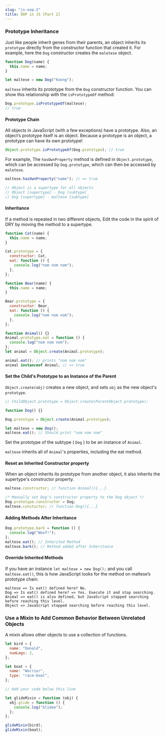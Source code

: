 ```yaml
---
slug: "js-oop-2"
title: OOP in JS [Part 2]
---
```


### Prototype Inheritance

Just like people inherit genes from their parents, an object inherits its `prototype` directly from the constructor function that created it. For example, here the `Dog` constructor creates the `maletese` object.

```javascript
function Dog(name) {
  this.name = name;
}

let maltese = new Dog("Koong");
```

`maltese` inherits its prototype from the `Dog` constructor function. You can show this relationship with the `isPrototypeOf` method:

```javascript
Dog.prototype.isPrototypeOf(maltese);
// true
```

#### Prototype Chain

All objects in JavaScript (with a few exceptions) have a prototype. Also, an object’s prototype itself is an object. Because a prototype is an object, a prototype can have its own prototype!

```javascript
Object.prototype.isPrototypeOf(Dog.prototype); // true
```

For example, The `hasOwnProperty` method is defined in `Object.prototype`, which can be accessed by `Dog.prototype`, which can then be accessed by `maletese`.

```javascript
maltese.hasOwnProperty("name"); // => true

// Object is a supertype for all objects
// Object [supertype] - Dog [subtype]
// Dog [supertype] - maltese [subtype]
```

#### Inheritance

If a method is repeated in two different objects, Edit the code in the spirit of DRY by moving the method to a supertype.

```javascript
function Cat(name) {
  this.name = name;
}

Cat.prototype = {
  constructor: Cat,
  eat: function () {
    console.log("nom nom nom");
  },
};

function Bear(name) {
  this.name = name;
}

Bear.prototype = {
  constructor: Bear,
  eat: function () {
    console.log("nom nom nom");
  },
};

function Animal() {}
Animal.prototype.eat = function () {
  console.log("nom nom nom");
};
let animal = Object.create(Animal.prototype);

animal.eat(); // prints "nom nom nom"
animal instanceof Animal; // => true
```

#### Set the Child's Prototype to an Instance of the Parent

`Object.create(obj)` creates a new object, and sets `obj` as the new object's `prototype`.

```javascript
// ChildObject.prototype = Object.create(ParentObject.prototype);

function Dog() {}

Dog.prototype = Object.create(Animal.prototype);

let maltese = new Dog();
maltese.eat(); // Should print "nom nom nom"
```

Set the prototype of the subtype ( `Dog` ) to be an instance of `Animal`.

`maltese` inherits all of `Animal`'s properties, including the eat method.

#### Reset an Inherited Constructor property

When an object inherits its prototype from another object, it also inherits the supertype's constructor property.

```javascript
maltese.constructor; // function Animal(){...}

/* Manually set Dog's constructor property to the Dog object */
Dog.prototype.constructor = Dog;
maltese.constuctor; // function Dog(){...}
```

#### Adding Methods After Inheritance

```javascript
Dog.prototype.bark = function () {
  console.log("Woof!");
};
maltese.eat(); // Inherited Method
maltese.bark(); // Method added after Inheritance
```

#### Override Inherited Methods

If you have an instance `let maltese = new Dog();` and you call `maltese.eat()`, this is how JavaScript looks for the method on maltese’s prototype chain:

```
maltese => Is eat() defined here? No.
Dog => Is eat() defined here? => Yes. Execute it and stop searching.
Animal => eat() is also defined, but JavaScript stopped searching before reaching this level.
Object => JavaScript stopped searching before reaching this level.
```

### Use a Mixin to Add Common Behavior Between Unrelated Objects

A mixin allows other objects to use a collection of functions.

```javascript
let bird = {
  name: "Donald",
  numLegs: 2,
};

let boat = {
  name: "Warrior",
  type: "race-boat",
};

// Add your code below this line

let glideMixin = function (obj) {
  obj.glide = function () {
    console.log("Glidee");
  };
};

glideMixin(bird);
glideMixin(boat);
```
